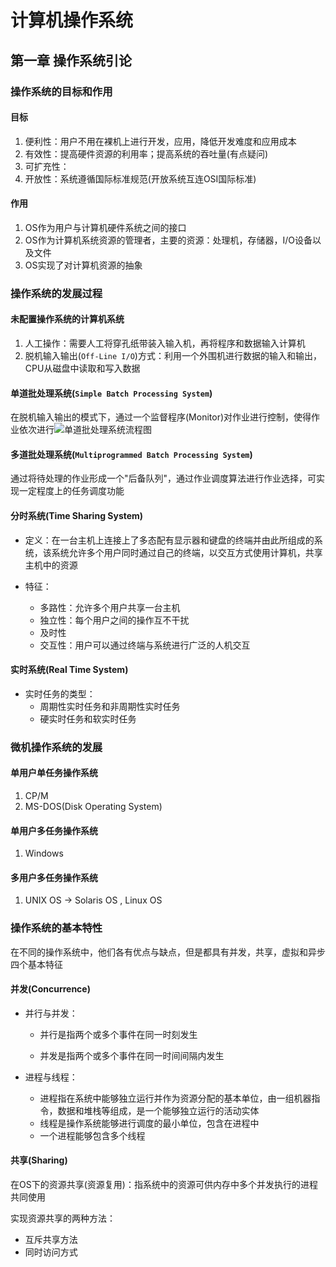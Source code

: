# 计算机操作系统

## 第一章 操作系统引论

### 操作系统的目标和作用

#### 目标

1. 便利性：用户不用在裸机上进行开发，应用，降低开发难度和应用成本
2. 有效性：提高硬件资源的利用率；提高系统的吞吐量(有点疑问)
3. 可扩充性：
4. 开放性：系统遵循国际标准规范(开放系统互连OSI国际标准)

#### 作用

1. OS作为用户与计算机硬件系统之间的接口
2. OS作为计算机系统资源的管理者，主要的资源：处理机，存储器，I/O设备以及文件
3. OS实现了对计算机资源的抽象

### 操作系统的发展过程

#### 未配置操作系统的计算机系统

1. 人工操作：需要人工将穿孔纸带装入输入机，再将程序和数据输入计算机
2. 脱机输入输出(`Off-Line I/O`)方式：利用一个外围机进行数据的输入和输出，CPU从磁盘中读取和写入数据

#### 单道批处理系统(`Simple Batch Processing System`)

在脱机输入输出的模式下，通过一个监督程序(Monitor)对作业进行控制，使得作业依次进行![单道批处理系统流程图](https://img-blog.csdnimg.cn/2019101317223122.PNG?x-oss-process=image/watermark,type_ZmFuZ3poZW5naGVpdGk,shadow_10,text_aHR0cHM6Ly9ibG9nLmNzZG4ubmV0L3FxMjA3MTExNDE0MA==,size_16,color_FFFFFF,t_70)

#### 多道批处理系统(`Multiprogrammed Batch Processing System`)

通过将待处理的作业形成一个"后备队列"，通过作业调度算法进行作业选择，可实现一定程度上的任务调度功能



#### 分时系统(Time Sharing System)

+ 定义：在一台主机上连接上了多态配有显示器和键盘的终端并由此所组成的系统，该系统允许多个用户同时通过自己的终端，以交互方式使用计算机，共享主机中的资源

+ 特征：
  + 多路性：允许多个用户共享一台主机
  + 独立性：每个用户之间的操作互不干扰
  + 及时性
  + 交互性：用户可以通过终端与系统进行广泛的人机交互

#### 实时系统(Real Time System)

+ 实时任务的类型：
  + 周期性实时任务和非周期性实时任务
  + 硬实时任务和软实时任务

### 微机操作系统的发展

#### 单用户单任务操作系统

1. CP/M
2. MS-DOS(Disk Operating System)

#### 单用户多任务操作系统

1. Windows

#### 多用户多任务操作系统

1. UNIX OS -> Solaris OS , Linux OS



### 操作系统的基本特性

在不同的操作系统中，他们各有优点与缺点，但是都具有并发，共享，虚拟和异步四个基本特征

#### 并发(Concurrence)

+ 并行与并发：

  + 并行是指两个或多个事件在同一时刻发生

  + 并发是指两个或多个事件在同一时间间隔内发生

+ 进程与线程：
  + 进程指在系统中能够独立运行并作为资源分配的基本单位，由一组机器指令，数据和堆栈等组成，是一个能够独立运行的活动实体
  + 线程是操作系统能够进行调度的最小单位，包含在进程中
  + 一个进程能够包含多个线程

#### 共享(Sharing)

在OS下的资源共享(资源复用)：指系统中的资源可供内存中多个并发执行的进程共同使用

实现资源共享的两种方法：

+ 互斥共享方法
+ 同时访问方式
